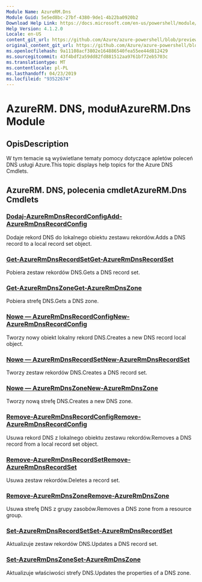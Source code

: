 ```yaml
---
Module Name: AzureRM.Dns
Module Guid: 5e5ed8bc-27bf-4380-9de1-4b22ba0920b2
Download Help Link: https://docs.microsoft.com/en-us/powershell/module/azurerm.dns
Help Version: 4.1.2.0
Locale: en-US
content_git_url: https://github.com/Azure/azure-powershell/blob/preview/src/ResourceManager/Dns/Commands.Dns/help/AzureRM.DNS.md
original_content_git_url: https://github.com/Azure/azure-powershell/blob/preview/src/ResourceManager/Dns/Commands.Dns/help/AzureRM.DNS.md
ms.openlocfilehash: 9a11108acf3802e164886540fea55ee44d812429
ms.sourcegitcommit: 43f4bdf2a59dd82fd881512aa9761bf72eb5703c
ms.translationtype: MT
ms.contentlocale: pl-PL
ms.lasthandoff: 04/23/2019
ms.locfileid: "93522674"
---
```

# <span data-ttu-id="dc3ad-101">AzureRM. DNS, moduł</span><span class="sxs-lookup"><span data-stu-id="dc3ad-101">AzureRM.Dns Module</span></span>
## <span data-ttu-id="dc3ad-102">Opis</span><span class="sxs-lookup"><span data-stu-id="dc3ad-102">Description</span></span>
<span data-ttu-id="dc3ad-103">W tym temacie są wyświetlane tematy pomocy dotyczące apletów poleceń DNS usługi Azure.</span><span class="sxs-lookup"><span data-stu-id="dc3ad-103">This topic displays help topics for the Azure DNS Cmdlets.</span></span>

## <span data-ttu-id="dc3ad-104">AzureRM. DNS, polecenia cmdlet</span><span class="sxs-lookup"><span data-stu-id="dc3ad-104">AzureRM.Dns Cmdlets</span></span>
### [<span data-ttu-id="dc3ad-105">Dodaj-AzureRmDnsRecordConfig</span><span class="sxs-lookup"><span data-stu-id="dc3ad-105">Add-AzureRmDnsRecordConfig</span></span>](Add-AzureRmDnsRecordConfig.md)
<span data-ttu-id="dc3ad-106">Dodaje rekord DNS do lokalnego obiektu zestawu rekordów.</span><span class="sxs-lookup"><span data-stu-id="dc3ad-106">Adds a DNS record to a local record set object.</span></span>

### [<span data-ttu-id="dc3ad-107">Get-AzureRmDnsRecordSet</span><span class="sxs-lookup"><span data-stu-id="dc3ad-107">Get-AzureRmDnsRecordSet</span></span>](Get-AzureRmDnsRecordSet.md)
<span data-ttu-id="dc3ad-108">Pobiera zestaw rekordów DNS.</span><span class="sxs-lookup"><span data-stu-id="dc3ad-108">Gets a DNS record set.</span></span>

### [<span data-ttu-id="dc3ad-109">Get-AzureRmDnsZone</span><span class="sxs-lookup"><span data-stu-id="dc3ad-109">Get-AzureRmDnsZone</span></span>](Get-AzureRmDnsZone.md)
<span data-ttu-id="dc3ad-110">Pobiera strefę DNS.</span><span class="sxs-lookup"><span data-stu-id="dc3ad-110">Gets a DNS zone.</span></span>

### [<span data-ttu-id="dc3ad-111">Nowe — AzureRmDnsRecordConfig</span><span class="sxs-lookup"><span data-stu-id="dc3ad-111">New-AzureRmDnsRecordConfig</span></span>](New-AzureRmDnsRecordConfig.md)
<span data-ttu-id="dc3ad-112">Tworzy nowy obiekt lokalny rekord DNS.</span><span class="sxs-lookup"><span data-stu-id="dc3ad-112">Creates a new DNS record local object.</span></span>

### [<span data-ttu-id="dc3ad-113">Nowe — AzureRmDnsRecordSet</span><span class="sxs-lookup"><span data-stu-id="dc3ad-113">New-AzureRmDnsRecordSet</span></span>](New-AzureRmDnsRecordSet.md)
<span data-ttu-id="dc3ad-114">Tworzy zestaw rekordów DNS.</span><span class="sxs-lookup"><span data-stu-id="dc3ad-114">Creates a DNS record set.</span></span>

### [<span data-ttu-id="dc3ad-115">Nowe — AzureRmDnsZone</span><span class="sxs-lookup"><span data-stu-id="dc3ad-115">New-AzureRmDnsZone</span></span>](New-AzureRmDnsZone.md)
<span data-ttu-id="dc3ad-116">Tworzy nową strefę DNS.</span><span class="sxs-lookup"><span data-stu-id="dc3ad-116">Creates a new DNS zone.</span></span>

### [<span data-ttu-id="dc3ad-117">Remove-AzureRmDnsRecordConfig</span><span class="sxs-lookup"><span data-stu-id="dc3ad-117">Remove-AzureRmDnsRecordConfig</span></span>](Remove-AzureRmDnsRecordConfig.md)
<span data-ttu-id="dc3ad-118">Usuwa rekord DNS z lokalnego obiektu zestawu rekordów.</span><span class="sxs-lookup"><span data-stu-id="dc3ad-118">Removes a DNS record from a local record set object.</span></span>

### [<span data-ttu-id="dc3ad-119">Remove-AzureRmDnsRecordSet</span><span class="sxs-lookup"><span data-stu-id="dc3ad-119">Remove-AzureRmDnsRecordSet</span></span>](Remove-AzureRmDnsRecordSet.md)
<span data-ttu-id="dc3ad-120">Usuwa zestaw rekordów.</span><span class="sxs-lookup"><span data-stu-id="dc3ad-120">Deletes a record set.</span></span>

### [<span data-ttu-id="dc3ad-121">Remove-AzureRmDnsZone</span><span class="sxs-lookup"><span data-stu-id="dc3ad-121">Remove-AzureRmDnsZone</span></span>](Remove-AzureRmDnsZone.md)
<span data-ttu-id="dc3ad-122">Usuwa strefę DNS z grupy zasobów.</span><span class="sxs-lookup"><span data-stu-id="dc3ad-122">Removes a DNS zone from a resource group.</span></span>

### [<span data-ttu-id="dc3ad-123">Set-AzureRmDnsRecordSet</span><span class="sxs-lookup"><span data-stu-id="dc3ad-123">Set-AzureRmDnsRecordSet</span></span>](Set-AzureRmDnsRecordSet.md)
<span data-ttu-id="dc3ad-124">Aktualizuje zestaw rekordów DNS.</span><span class="sxs-lookup"><span data-stu-id="dc3ad-124">Updates a DNS record set.</span></span>

### [<span data-ttu-id="dc3ad-125">Set-AzureRmDnsZone</span><span class="sxs-lookup"><span data-stu-id="dc3ad-125">Set-AzureRmDnsZone</span></span>](Set-AzureRmDnsZone.md)
<span data-ttu-id="dc3ad-126">Aktualizuje właściwości strefy DNS.</span><span class="sxs-lookup"><span data-stu-id="dc3ad-126">Updates the properties of a DNS zone.</span></span>

